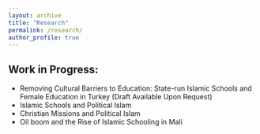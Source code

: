 ```yaml
---
layout: archive
title: "Research"
permalink: /research/
author_profile: true
---
```



## Work in Progress:

* Removing Cultural Barriers to Education: State-run Islamic Schools and Female Education in Turkey (Draft Available Upon Request)
* Islamic Schools and Political Islam
* Christian Missions and Political Islam
* Oil boom and the Rise of Islamic Schooling in Mali
